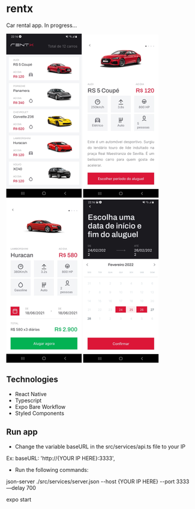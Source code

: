 # rentx
Car rental app. In progress...

![](src/assets/screen-01.png)
![](src/assets/screen-02.png)
![](src/assets/screen-03.png)
![](src/assets/screen-04.png)

## Technologies
- React Native
- Typescript
- Expo Bare Workflow
- Styled Components

## Run app
- Change the variable baseURL in the src/services/api.ts file to your IP 

Ex: baseURL: 'http://{YOUR IP HERE}:3333',

- Run the following commands:

json-server ./src/services/server.json --host {YOUR IP HERE} --port 3333 —delay 700

expo start
